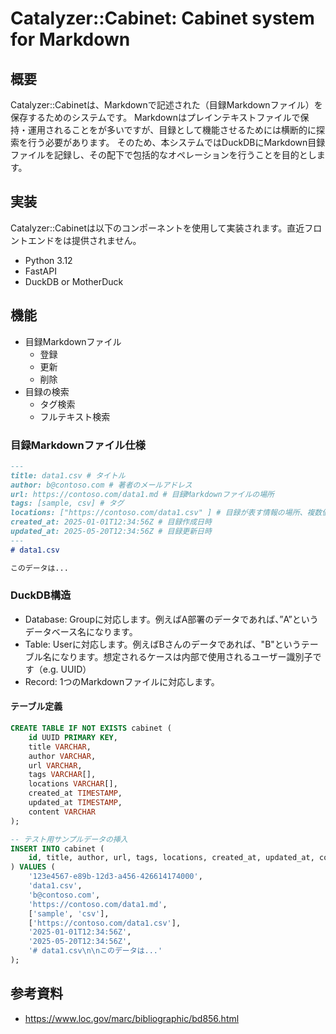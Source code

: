 # Catalyzer::Cabinet: Cabinet system for Markdown


## 概要
Catalyzer::Cabinetは、Markdownで記述された（目録Markdownファイル）を保存するためのシステムです。
Markdownはプレインテキストファイルで保持・運用されることをが多いですが、目録として機能させるためには横断的に探索を行う必要があります。
そのため、本システムではDuckDBにMarkdown目録ファイルを記録し、その配下で包括的なオペレーションを行うことを目的とします。


## 実装
Catalyzer::Cabinetは以下のコンポーネントを使用して実装されます。直近フロントエンドをは提供されません。

- Python 3.12
- FastAPI
- DuckDB or MotherDuck

## 機能

- 目録Markdownファイル
    - 登録
    - 更新
    - 削除
- 目録の検索
    - タグ検索
    - フルテキスト検索

### 目録Markdownファイル仕様

```markdown
---
title: data1.csv # タイトル
author: b@contoso.com # 著者のメールアドレス
url: https://contoso.com/data1.md # 目録Markdownファイルの場所
tags: [sample, csv] # タグ
locations: ["https://contoso.com/data1.csv" ] # 目録が表す情報の場所、複数個指定可能
created_at: 2025-01-01T12:34:56Z # 目録作成日時
updated_at: 2025-05-20T12:34:56Z # 目録更新日時   
---
# data1.csv

このデータは...
```

### DuckDB構造

- Database: Groupに対応します。例えばA部署のデータであれば、”A”というデータベース名になります。
- Table: Userに対応します。例えばBさんのデータであれば、"B"というテーブル名になります。想定されるケースは内部で使用されるユーザー識別子です（e.g. UUID）
- Record: 1つのMarkdownファイルに対応します。

#### テーブル定義

```sql
CREATE TABLE IF NOT EXISTS cabinet (
    id UUID PRIMARY KEY,
    title VARCHAR,
    author VARCHAR,
    url VARCHAR,
    tags VARCHAR[],
    locations VARCHAR[],
    created_at TIMESTAMP,
    updated_at TIMESTAMP,
    content VARCHAR
);
```

```sql
-- テスト用サンプルデータの挿入
INSERT INTO cabinet (
    id, title, author, url, tags, locations, created_at, updated_at, content
) VALUES (
    '123e4567-e89b-12d3-a456-426614174000',
    'data1.csv',
    'b@contoso.com',
    'https://contoso.com/data1.md',
    ['sample', 'csv'],
    ['https://contoso.com/data1.csv'],
    '2025-01-01T12:34:56Z',
    '2025-05-20T12:34:56Z',
    '# data1.csv\n\nこのデータは...'
);
```

## 参考資料

- https://www.loc.gov/marc/bibliographic/bd856.html
